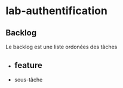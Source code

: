 # lab-authentification 

## Backlog

Le backlog est une liste ordonées des tâches

- feature
  - 
- sous-tâche